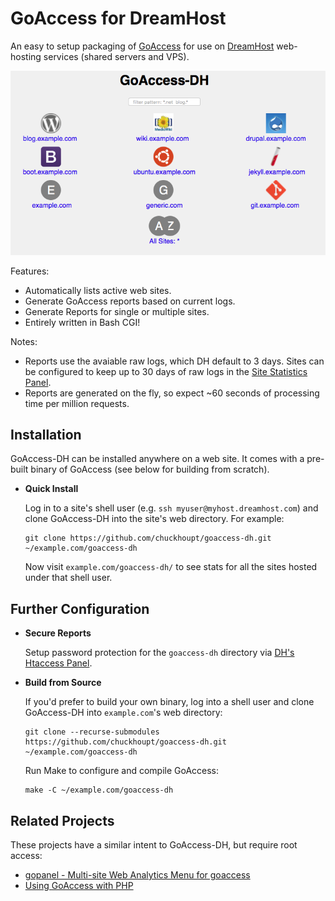 GoAccess for DreamHost
======================

An easy to setup packaging of [GoAccess](https://goaccess.io) for use on [DreamHost](https://www.dreamhost.com) web-hosting
services (shared servers and VPS).

![GoAccess-DH Screenshot](screenshot.png)

Features:

- Automatically lists active web sites.
- Generate GoAccess reports based on current logs.
- Generate Reports for single or multiple sites.
- Entirely written in Bash CGI!

Notes:

- Reports use the avaiable raw logs, which DH default to 3 days. Sites can be configured to keep up to 30 days of raw logs in the [Site Statistics Panel](https://panel.dreamhost.com/index.cgi?tree=advanced.stats&).
- Reports are generated on the fly, so expect ~60 seconds of processing time per million requests.


Installation
------------

GoAccess-DH can be installed anywhere on a web site. It comes with a pre-built binary of GoAccess (see below for building from scratch).

- **Quick Install**
  
  Log in to a site's shell user (e.g. `ssh myuser@myhost.dreamhost.com`) and clone GoAccess-DH into the site's web directory. For example:
  
  ```
  git clone https://github.com/chuckhoupt/goaccess-dh.git ~/example.com/goaccess-dh
  ```
  
  Now visit `example.com/goaccess-dh/` to see stats for all the sites hosted under that shell user.

Further Configuration
---------------------

- **Secure Reports**

   Setup password protection for the `goaccess-dh` directory via
   [DH's Htaccess Panel](https://panel.dreamhost.com/index.cgi?tree=advanced.webdav&).

- **Build from Source**

  If you'd prefer to build your own binary, log into a shell user and clone GoAccess-DH into `example.com`'s web directory:

  ```
  git clone --recurse-submodules https://github.com/chuckhoupt/goaccess-dh.git ~/example.com/goaccess-dh
  ```

  Run Make to configure and compile GoAccess:
   
  ```
  make -C ~/example.com/goaccess-dh
  ```
  

Related Projects
----------------

These projects have a similar intent to GoAccess-DH, but require root access:

- [gopanel - Multi-site Web Analytics Menu for goaccess](https://github.com/neocogent/gopanel)
- [Using GoAccess with PHP](https://gist.github.com/Jiab77/b7eff1dc6c0996b339c753c82e9daa42)


